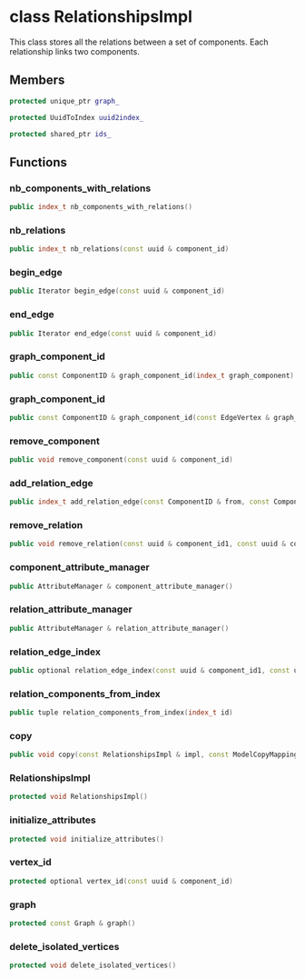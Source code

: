 # class RelationshipsImpl


 This class stores all the relations between a set of components. Each relationship links two components.



## Members

```cpp
protected unique_ptr graph_
```

```cpp
protected UuidToIndex uuid2index_
```

```cpp
protected shared_ptr ids_
```



## Functions

### nb_components_with_relations

```cpp
public index_t nb_components_with_relations()
```


### nb_relations

```cpp
public index_t nb_relations(const uuid & component_id)
```


### begin_edge

```cpp
public Iterator begin_edge(const uuid & component_id)
```


### end_edge

```cpp
public Iterator end_edge(const uuid & component_id)
```


### graph_component_id

```cpp
public const ComponentID & graph_component_id(index_t graph_component)
```


### graph_component_id

```cpp
public const ComponentID & graph_component_id(const EdgeVertex & graph_edge_vertex)
```


### remove_component

```cpp
public void remove_component(const uuid & component_id)
```


### add_relation_edge

```cpp
public index_t add_relation_edge(const ComponentID & from, const ComponentID & to)
```


### remove_relation

```cpp
public void remove_relation(const uuid & component_id1, const uuid & component_id2)
```


### component_attribute_manager

```cpp
public AttributeManager & component_attribute_manager()
```


### relation_attribute_manager

```cpp
public AttributeManager & relation_attribute_manager()
```


### relation_edge_index

```cpp
public optional relation_edge_index(const uuid & component_id1, const uuid & component_id2)
```


### relation_components_from_index

```cpp
public tuple relation_components_from_index(index_t id)
```


### copy

```cpp
public void copy(const RelationshipsImpl & impl, const ModelCopyMapping & mapping)
```


### RelationshipsImpl

```cpp
protected void RelationshipsImpl()
```


### initialize_attributes

```cpp
protected void initialize_attributes()
```


### vertex_id

```cpp
protected optional vertex_id(const uuid & component_id)
```


### graph

```cpp
protected const Graph & graph()
```


### delete_isolated_vertices

```cpp
protected void delete_isolated_vertices()
```




